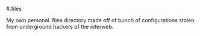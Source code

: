 #.files

My own personal .files directory made off of bunch of configurations stolen from underground hackers of the interweb.
